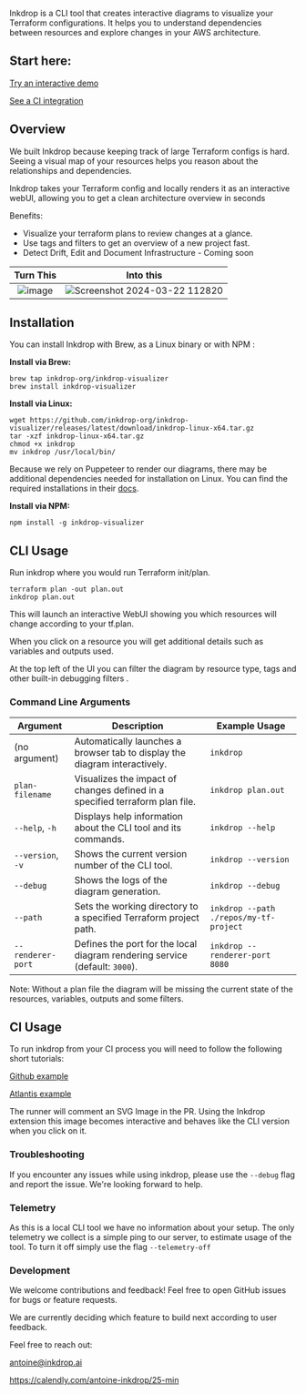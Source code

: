 Inkdrop is a CLI tool that creates interactive diagrams to visualize your Terraform configurations. It helps you to understand dependencies between resources and explore changes in your AWS architecture.

## Start here:
[Try an interactive demo](https://demo.inkdrop.ai/) 

[See a CI integration](https://github.com/inkdrop-org/inkdrop-gh-action-example) 

## Overview
We built Inkdrop because keeping track of large Terraform configs is hard. Seeing a visual map of your resources helps you reason about the relationships and dependencies.

Inkdrop takes your Terraform config and locally renders it as an interactive webUI, allowing you to get a clean architecture overview in seconds

Benefits:
- Visualize your terraform plans to review changes at a glance.
- Use tags and filters to get an overview of a new project fast.
- Detect Drift, Edit and Document Infrastructure - Coming soon

Turn This            |  Into this
:-------------------------:|:-------------------------:
![image](https://github.com/inkdrop-org/inkdrop-visualizer/assets/86591160/073fbeb8-d67c-449d-adce-3426bddc9276) | ![Screenshot 2024-03-22 112820](https://github.com/inkdrop-org/inkdrop-visualizer/assets/86591160/399316ce-e9e9-4c46-a0e2-9e44dac1e802)

## Installation
You can install Inkdrop with Brew, as a Linux binary or with NPM :

**Install via Brew:**

```
brew tap inkdrop-org/inkdrop-visualizer
brew install inkdrop-visualizer
```
**Install via Linux:**

```
wget https://github.com/inkdrop-org/inkdrop-visualizer/releases/latest/download/inkdrop-linux-x64.tar.gz
tar -xzf inkdrop-linux-x64.tar.gz
chmod +x inkdrop
mv inkdrop /usr/local/bin/
```
Because we rely on Puppeteer to render our diagrams, there may be additional dependencies needed for installation on Linux. You can find the required installations in their [docs](https://pptr.dev/troubleshooting#chrome-doesnt-launch-on-linux).

**Install via NPM:**

```
npm install -g inkdrop-visualizer
```
## CLI Usage
Run inkdrop where you would run Terraform init/plan.
```
terraform plan -out plan.out
inkdrop plan.out
```
This will launch an interactive WebUI showing you which resources will change according to your tf.plan.

When you click on a resource you will get additional details such as variables and outputs used. 

At the top left of the UI you can filter the diagram by resource type, tags and other built-in debugging filters . 

### Command Line Arguments

| Argument           | Description                                                           | Example Usage                              |
|--------------------|-----------------------------------------------------------------------|--------------------------------------------|
| (no argument)      | Automatically launches a browser tab to display the diagram interactively.| `inkdrop`                              |
| `plan-filename`   | Visualizes the impact of changes defined in a specified terraform plan file. | `inkdrop plan.out`                  |
| `--help`, `-h`     | Displays help information about the CLI tool and its commands.        | `inkdrop --help`                           |
| `--version`, `-v`  | Shows the current version number of the CLI tool.                     | `inkdrop --version`                        |
| `--debug`          | Shows the logs of the diagram generation.                             | `inkdrop --debug`                          |
| `--path`           | Sets the working directory to a specified Terraform project path.     | `inkdrop --path ./repos/my-tf-project`     |
| `--renderer-port`  | Defines the port for the local diagram rendering service (default: `3000`). | `inkdrop --renderer-port 8080`       |

Note: Without a plan file the diagram will be missing the current state of the resources, variables, outputs and some filters.

## CI Usage

To run inkdrop from your CI process you will need to follow the following short tutorials: 

[Github example](/github-action-integration)

[Atlantis example](/atlantis-integration)

The runner will comment an SVG Image in the PR. Using the Inkdrop extension this image becomes interactive and behaves like the CLI version when you click on it.

### Troubleshooting

If you encounter any issues while using inkdrop, please use the `--debug` flag and report the issue. We're looking forward to help.

### Telemetry
As this is a local CLI tool we have no information about your setup. The only telemetry we collect is a simple ping to our server, to estimate usage of the tool. 
To turn it off simply use the flag `--telemetry-off`

### Development
We welcome contributions and feedback! Feel free to open GitHub issues for bugs or feature requests.

We are currently deciding which feature to build next according to user feedback.

Feel free to reach out:

antoine@inkdrop.ai

https://calendly.com/antoine-inkdrop/25-min
